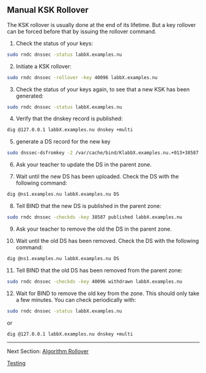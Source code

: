 ## Manual KSK Rollover

The KSK rollover is usually done at the end of its lifetime. But a key rollover can be forced before that by issuing the rollover command.


1. Check the status of your keys:
```bash
sudo rndc dnssec -status labbX.examples.nu
```

2. Initiate a KSK rollover:
```bash
sudo rndc dnssec -rollover -key 40096 labbX.examples.nu
```

3. Check the status of your keys again, to see that a new KSK has been generated:
```bash
sudo rndc dnssec -status labbX.examples.nu
```

4. Verify that the dnskey record is published:
```bash
dig @127.0.0.1 labbX.examples.nu dnskey +multi
```

5. generate a DS record for the new key
```bash
sudo dnssec-dsfromkey -2 /var/cache/bind/KlabbX.examples.nu.+013+38587.key
```

6. Ask your teacher to update the DS in the parent zone.

7. Wait until the new DS has been uploaded. Check the DS with the following command:
```bash
dig @ns1.examples.nu labbX.examples.nu DS
```

8. Tell BIND that the new DS is published in the parent zone:
```bash
sudo rndc dnssec -checkds -key 38587 published labbX.examples.nu
```

9. Ask your teacher to remove the old the DS in the parent zone.

10. Wait until the old DS has been removed. Check the DS with the following command:
```bash
dig @ns1.examples.nu labbX.examples.nu DS
```

11. Tell BIND that the old DS has been removed from the parent zone:
```bash
sudo rndc dnssec -checkds -key 40096 withdrawn labbX.examples.nu
```

12. Wait for BIND to remove the old key from the zone. This should only take a few minutes. You can check periodically with:
```bash
sudo rndc dnssec -status labbX.examples.nu
```
or
```bash
dig @127.0.0.1 labbX.examples.nu dnskey +multi
```



---
Next Section: [Algorithm Rollover](BIND-Algorithm-Rollover.md)

[Testing](testing.md)